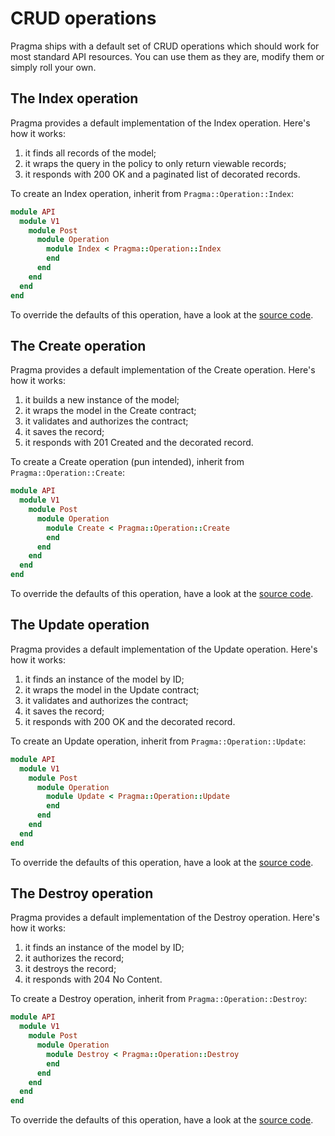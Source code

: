 # CRUD operations

Pragma ships with a default set of CRUD operations which should work for most standard API
resources. You can use them as they are, modify them or simply roll your own.

## The Index operation

Pragma provides a default implementation of the Index operation. Here's how it works:

1. it finds all records of the model;
2. it wraps the query in the policy to only return viewable records;
3. it responds with 200 OK and a paginated list of decorated records.

To create an Index operation, inherit from `Pragma::Operation::Index`:

```ruby
module API
  module V1
    module Post
      module Operation
        module Index < Pragma::Operation::Index
        end
      end
    end
  end
end
```

To override the defaults of this operation, have a look at the [source code](https://github.com/pragmarb/pragma/blob/master/lib/pragma/operation/index.rb).

## The Create operation

Pragma provides a default implementation of the Create operation. Here's how it works:

1. it builds a new instance of the model;
2. it wraps the model in the Create contract;
3. it validates and authorizes the contract;
4. it saves the record;
5. it responds with 201 Created and the decorated record.

To create a Create operation (pun intended), inherit from `Pragma::Operation::Create`:

```ruby
module API
  module V1
    module Post
      module Operation
        module Create < Pragma::Operation::Create
        end
      end
    end
  end
end
```

To override the defaults of this operation, have a look at the [source code](https://github.com/pragmarb/pragma/blob/master/lib/pragma/operation/create.rb).

## The Update operation

Pragma provides a default implementation of the Update operation. Here's how it works:

1. it finds an instance of the model by ID;
2. it wraps the model in the Update contract;
3. it validates and authorizes the contract;
4. it saves the record;
5. it responds with 200 OK and the decorated record.

To create an Update operation, inherit from `Pragma::Operation::Update`:

```ruby
module API
  module V1
    module Post
      module Operation
        module Update < Pragma::Operation::Update
        end
      end
    end
  end
end
```

To override the defaults of this operation, have a look at the [source code](https://github.com/pragmarb/pragma/blob/master/lib/pragma/operation/update.rb).

## The Destroy operation

Pragma provides a default implementation of the Destroy operation. Here's how it works:

1. it finds an instance of the model by ID;
2. it authorizes the record;
3. it destroys the record;
4. it responds with 204 No Content.

To create a Destroy operation, inherit from `Pragma::Operation::Destroy`:

```ruby
module API
  module V1
    module Post
      module Operation
        module Destroy < Pragma::Operation::Destroy
        end
      end
    end
  end
end
```

To override the defaults of this operation, have a look at the [source code](https://github.com/pragmarb/pragma/blob/master/lib/pragma/operation/destroy.rb).
